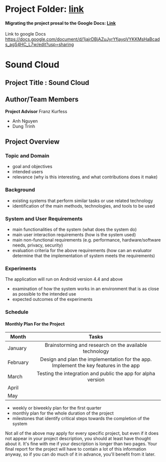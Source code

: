 
Project Folder: [link](https://drive.google.com/drive/u/0/folders/0BwjuUTa2l8-tS09ZQzRDRHJ4NGM)
=======
#### Migrating the project prosal to the Google Docs: [Link](https://docs.google.com/document/d/142tEKtnOeFzyu4D9nhxAFiz8OrrP9bGh8_q2wRRoiyw/edit?usp=sharing)

Link to google Docs https://docs.google.com/document/d/1jajrDBjAZuJyrYfjayqVYKKMsHaBcads_agS4HC_L7w/edit?usp=sharing
# Sound Cloud

## Project Title : Sound Cloud
## Author/Team Members
<b>Project Advisor</b> Franz Kurfess
  - Anh Nguyen
  - Dung Trinh

## Project Overview

### Topic and Domain
  - goal and objectives
  - intended users
  - relevance (why is this interesting, and what contributions does it make)

### Background
  - existing systems that perform similar tasks or use related technology
  - identification of the main methods, technologies, and tools to be used

### System and User Requirements
  - main functionalities of the system (what does the system do)
  - main user interaction requirements (how is the system used)
  - main non-functional requirements (e.g. performance, hardware/software needs, privacy, security)
  - evaluation criteria for the above requirements (how can an evaluator determine that the implementation of system meets the requirements)

### Experiments
The application will run on Android version 4.4 and above
  - examination of how the system works in an environment that is as close as possible to the intended use
  - expected outcomes of the experiments

### Schedule

#### Monthly Plan For the Project

| Month  | Tasks |
| ------ |:-----:|
|January |Brainstorming and research on the available technology|
|February|Design and plan the implementation for the app. Implement the key features in the app |
|March   |  Testing the integration and public the app for alpha version   |
|April   |   
|May     |

  - weekly or biweekly plan for the first quarter
  - monthly plan for the whole duration of the project
  - milestones that identify critical steps towards the completion of the system

Not all of the above may apply for every specific project, but even if it does not appear in your project description, you should at least have thought about it.
It's fine with me if your description is longer than two pages. Your final report for the project will have to contain a lot of this information anyway, so if you can do much of it in advance, you'll benefit from it later.
